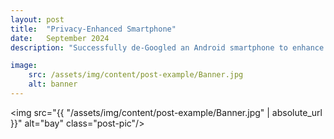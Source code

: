 ```yaml
---
layout: post
title:  "Privacy-Enhanced Smartphone"
date:   September 2024
description: "Successfully de-Googled an Android smartphone to enhance privacy and security by replacing the stock operating system with GrapheneOS. The process included conducting research on secure, privacy-focused operating systems; unlocking the device bootloader and securely flashing GrapheneOS while ensuring data integrity; configuring the system with essential privacy tools, open-source apps, and ensuring compatibility with daily functionality; and optimizing device performance and conducting security audits to minimize exposure to trackers and vulnerabilities."

image: 
    src: /assets/img/content/post-example/Banner.jpg
    alt: banner
---
```


<img src="{{ "/assets/img/content/post-example/Banner.jpg" | absolute_url }}" alt="bay" class="post-pic"/>